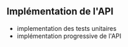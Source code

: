 ## Implémentation de l'API

* implementation des tests unitaires
* implémentation progressive de l'API
